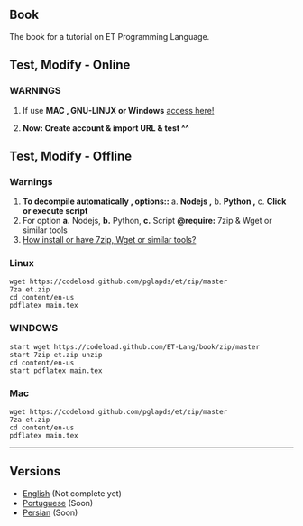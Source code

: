 ## Book

The book for a tutorial on ET Programming Language.


## Test, Modify - Online

### WARNINGS

1. If use **MAC , GNU-LINUX or Windows** [access here!](https://pt.overleaf.com)

2. **Now: Create account & import URL & test ^^**

## Test, Modify - Offline

### Warnings 

1. **To decompile automatically , options::** a. **Nodejs ,**  b. **Python ,** c. **Click or execute script**
2. For option **a.** Nodejs, **b.** Python, **c.** Script **@require:** 7zip & Wget or similar tools
3. [How install or have 7zip, Wget or similar tools?](how.md)


### Linux

```
wget https://codeload.github.com/pglapds/et/zip/master
7za et.zip 
cd content/en-us
pdflatex main.tex
```

### WINDOWS

```
start wget https://codeload.github.com/ET-Lang/book/zip/master
start 7zip et.zip unzip 
cd content/en-us
start pdflatex main.tex
```

### Mac

```
wget https://codeload.github.com/pglapds/et/zip/master
7za et.zip 
cd content/en-us
pdflatex main.tex
```

------------

## Versions 

- [English](/content/en-us) (Not complete yet)
- [Portuguese](/content/pt-br) (Soon)
- [Persian](/content/fa-ir) (Soon)
